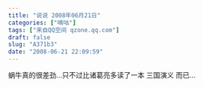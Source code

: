 ```yaml
---
title: "说说 2008年06月21日"
categories: ["嘀咕"]
tags: ["来自QQ空间 qzone.qq.com"]
draft: false
slug: "A371b3"
date: "2008-06-21 22:09:59"
---
```


蜗牛真的很差劲...只不过比诸葛亮多读了一本 三国演义 而已...
